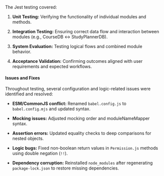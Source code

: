 The Jest testing covered:

1. **Unit Testing:** Verifying the functionality of individual modules and methods.
    
2. **Integration Testing:** Ensuring correct data flow and interaction between modules (e.g., CourseDB ↔ StudyPlannerDB).
    
3. **System Evaluation:** Testing logical flows and combined module behavior.
    
4. **Acceptance Validation:** Confirming outcomes aligned with user requirements and expected workflows.
    

#### **Issues and Fixes**

Throughout testing, several configuration and logic-related issues were identified and resolved:

- **ESM/CommonJS conflict:** Renamed `babel.config.js` to `babel.config.mjs` and updated syntax.
    
- **Mocking issues:** Adjusted mocking order and moduleNameMapper syntax.
    
- **Assertion errors:** Updated equality checks to deep comparisons for nested objects.
    
- **Logic bugs:** Fixed non-boolean return values in `Permission.js` methods using double negation (`!!`).
    
- **Dependency corruption:** Reinstalled `node_modules` after regenerating `package-lock.json` to restore missing dependencies.
    
